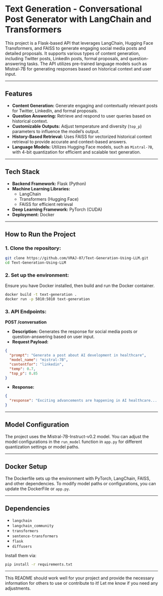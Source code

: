 # Text Generation - Conversational Post Generator with LangChain and Transformers

This project is a Flask-based API that leverages LangChain, Hugging Face Transformers, and FAISS to generate engaging social media posts and detailed proposals. It supports various types of content generation, including Twitter posts, LinkedIn posts, formal proposals, and question-answering tasks. The API utilizes pre-trained language models such as Mistral-7B for generating responses based on historical context and user input.

---

## **Features**

- **Content Generation:** Generate engaging and contextually relevant posts for Twitter, LinkedIn, and formal proposals.
- **Question Answering:** Retrieve and respond to user queries based on historical context.
- **Customizable Outputs:** Adjust temperature and diversity (`top_p`) parameters to influence the model’s output.
- **History-Based Retrieval:** Uses FAISS for vectorized historical context retrieval to provide accurate and context-based answers.
- **Language Models:** Utilizes Hugging Face models, such as `Mistral-7B`, with 4-bit quantization for efficient and scalable text generation.

---

## **Tech Stack**

- **Backend Framework:** Flask (Python)
- **Machine Learning Libraries:**
  - LangChain
  - Transformers (Hugging Face)
  - FAISS for efficient retrieval
- **Deep Learning Framework:** PyTorch (CUDA)
- **Deployment:** Docker

---

## **How to Run the Project**

### **1. Clone the repository:**

```bash
git clone https://github.com/VRAJ-07/Text-Generation-Using-LLM.git
cd Text-Generation-Using-LLM
```

### **2. Set up the environment:**

Ensure you have Docker installed, then build and run the Docker container.

```bash
docker build -t text-generation .
docker run -p 5010:5010 text-generation
```

### **3. API Endpoints:**

**POST /conversation**
- **Description:** Generates the response for social media posts or question-answering based on user input.
- **Request Payload:**

```json
{
  "prompt": "Generate a post about AI development in healthcare",
  "model_name": "mistral-7B",
  "contentfor": "linkedin",
  "temp": 0.7,
  "top_p": 0.85
}
```

- **Response:**

```json
{
  "response": "Exciting advancements are happening in AI healthcare... #AI #Healthcare"
}
```

---

## **Model Configuration**

The project uses the Mistral-7B-Instruct-v0.2 model. You can adjust the model configurations in the `run_model` function in `app.py` for different quantization settings or model paths.

---

## **Docker Setup**

The Dockerfile sets up the environment with PyTorch, LangChain, FAISS, and other dependencies. To modify model paths or configurations, you can update the DockerFile or `app.py`.

---

## **Dependencies**

- `langchain`
- `langchain_community`
- `transformers`
- `sentence-transformers`
- `flask`
- `diffusers`

Install them via:

```bash
pip install -r requirements.txt
```

---

This README should work well for your project and provide the necessary information for others to use or contribute to it! Let me know if you need any adjustments.

